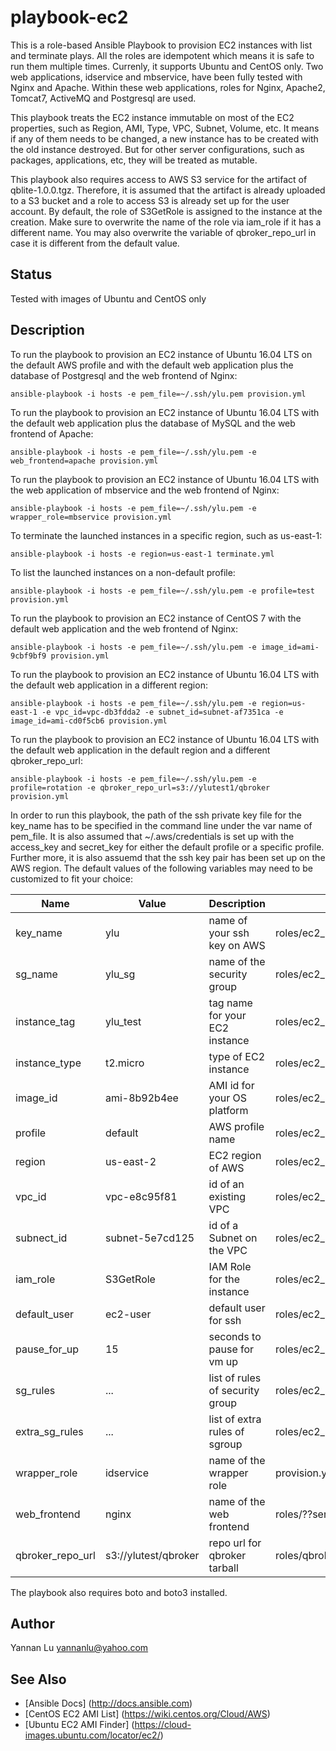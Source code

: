 # playbook-ec2

This is a role-based Ansible Playbook to provision EC2 instances with list and terminate plays. All the roles are idempotent which means it is safe to run them multiple times. Currenly, it supports Ubuntu and CentOS only. Two web applications, idservice and mbservice, have been fully tested with Nginx and Apache. Within these web applications, roles for Nginx, Apache2, Tomcat7, ActiveMQ and Postgresql are used.

This playbook treats the EC2 instance immutable on most of the EC2 properties, such as Region, AMI, Type, VPC, Subnet, Volume, etc. It means if any of them needs to be changed, a new instance has to be created with the old instance destroyed. But for other server configurations, such as packages, applications, etc, they will be treated as mutable.

This playbook also requires access to AWS S3 service for the artifact of qblite-1.0.0.tgz. Therefore, it is assumed that the artifact is already uploaded to a S3 bucket and a role to access S3 is already set up for the user account. By default, the role of S3GetRole is assigned to the instance at the creation. Make sure to overwrite the name of the role via iam_role if it has a different name. You may also overwrite the variable of qbroker_repo_url in case it is different from the default value.

## Status

Tested with images of Ubuntu and CentOS only

## Description

To run the playbook to provision an EC2 instance of Ubuntu 16.04 LTS on the default AWS profile and with the default web application plus the database of Postgresql and the web frontend of Nginx:
```
ansible-playbook -i hosts -e pem_file=~/.ssh/ylu.pem provision.yml
```

To run the playbook to provision an EC2 instance of Ubuntu 16.04 LTS with the default web application plus the database of MySQL and the web frontend of Apache:
```
ansible-playbook -i hosts -e pem_file=~/.ssh/ylu.pem -e web_frontend=apache provision.yml
```

To run the playbook to provision an EC2 instance of Ubuntu 16.04 LTS with the web application of mbservice and the web frontend of Nginx:
```
ansible-playbook -i hosts -e pem_file=~/.ssh/ylu.pem -e wrapper_role=mbservice provision.yml
```

To terminate the launched instances in a specific region, such as us-east-1:
```
ansible-playbook -i hosts -e region=us-east-1 terminate.yml
```

To list the launched instances on a non-default profile:
```
ansible-playbook -i hosts -e pem_file=~/.ssh/ylu.pem -e profile=test provision.yml
```

To run the playbook to provision an EC2 instance of CentOS 7 with the default web application and the web frontend of Nginx:
```
ansible-playbook -i hosts -e pem_file=~/.ssh/ylu.pem -e image_id=ami-9cbf9bf9 provision.yml
```

To run the playbook to provision an EC2 instance of Ubuntu 16.04 LTS with the default web application in a different region:
```
ansible-playbook -i hosts -e pem_file=~/.ssh/ylu.pem -e region=us-east-1 -e vpc_id=vpc-db3fdda2 -e subnet_id=subnet-af7351ca -e image_id=ami-cd0f5cb6 provision.yml
```

To run the playbook to provision an EC2 instance of Ubuntu 16.04 LTS with the default web application in the default region and a different qbroker_repo_url:
```
ansible-playbook -i hosts -e pem_file=~/.ssh/ylu.pem -e profile=rotation -e qbroker_repo_url=s3://ylutest1/qbroker provision.yml
```

In order to run this playbook, the path of the ssh private key file for the key_name has to be specified in the command line under the var name of pem_file. It is also assumed that ~/.aws/credentials is set up with the access_key and secret_key for either the default profile or a specific profile. Further more, it is also assuemd that the ssh key pair has been set up on the AWS region. The default values of the following variables may need to be customized to fit your choice:

| Name                         | Value                | Description                    | File                                 |
| ---                          | ---                  | ---                            | ---                                  |
| key_name                     | ylu                  | name of your ssh key on AWS    | roles/ec2_launcher/defaults/main.yml |
| sg_name                      | ylu_sg               | name of the security group     | roles/ec2_launcher/defaults/main.yml |
| instance_tag                 | ylu_test             | tag name for your EC2 instance | roles/ec2_launcher/defaults/main.yml |
| instance_type                | t2.micro             | type of EC2 instance           | roles/ec2_launcher/defaults/main.yml |
| image_id                     | ami-8b92b4ee         | AMI id for your OS platform    | roles/ec2_launcher/defaults/main.yml |
| profile                      | default              | AWS profile name               | roles/ec2_launcher/defaults/main.yml |
| region                       | us-east-2            | EC2 region of AWS              | roles/ec2_launcher/defaults/main.yml |
| vpc_id                       | vpc-e8c95f81         | id of an existing VPC          | roles/ec2_launcher/defaults/main.yml |
| subnect_id                   | subnet-5e7cd125      | id of a Subnet on the VPC      | roles/ec2_launcher/defaults/main.yml |
| iam_role                     | S3GetRole            | IAM Role for the instance      | roles/ec2_launcher/defaults/main.yml |
| default_user                 | ec2-user             | default user for ssh           | roles/ec2_launcher/defaults/main.yml |
| pause_for_up                 | 15                   | seconds to pause for vm up     | roles/ec2_launcher/defaults/main.yml |
| sg_rules                     | ...                  | list of rules of security group| roles/ec2_launcher/defaults/main.yml |
| extra_sg_rules               | ...                  | list of extra rules of sgroup  | roles/ec2_launcher/defaults/main.yml |
| wrapper_role                 | idservice            | name of the wrapper role       | provision.yml                        |
| web_frontend                 | nginx                | name of the web frontend       | roles/??service/defaults/main.yml    |
| qbroker_repo_url             | s3://ylutest/qbroker | repo url for qbroker tarball   | roles/qbroker/defaults/main.yml      |

The playbook also requires boto and boto3 installed.

## Author
Yannan Lu <yannanlu@yahoo.com>

## See Also
* [Ansible Docs] (http://docs.ansible.com)
* [CentOS EC2 AMI List] (https://wiki.centos.org/Cloud/AWS)
* [Ubuntu EC2 AMI Finder] (https://cloud-images.ubuntu.com/locator/ec2/)
